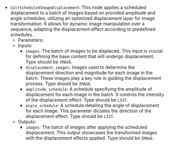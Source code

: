 - `SaltScheduledImageDisplacement`: This node applies a scheduled displacement to a batch of images based on provided amplitude and angle schedules, utilizing an optimized displacement layer for image transformation. It allows for dynamic image manipulation over a sequence, adapting the displacement effect according to predefined schedules.
    - Parameters:
    - Inputs:
        - `images`: The batch of images to be displaced. This input is crucial for defining the base content that will undergo displacement. Type should be `IMAGE`.
        - `displacement_images`: Images used to determine the displacement direction and magnitude for each image in the batch. These images play a key role in guiding the displacement process. Type should be `IMAGE`.
        - `amplitude_schedule`: A schedule specifying the amplitude of displacement for each image in the batch. It controls the intensity of the displacement effect. Type should be `LIST`.
        - `angle_schedule`: A schedule detailing the angle of displacement for each image. This parameter dictates the direction of the displacement effect. Type should be `LIST`.
    - Outputs:
        - `images`: The batch of images after applying the scheduled displacement. This output showcases the transformed images with the displacement effects applied. Type should be `IMAGE`.
